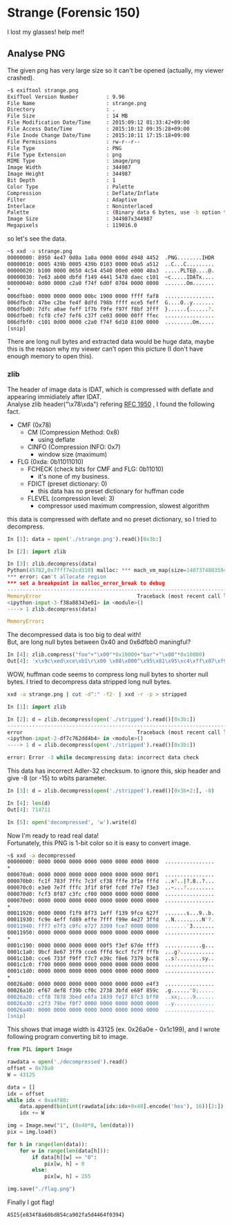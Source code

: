 # Strange (Forensic 150)
I lost my glasses! help me!!

## Analyse PNG
The given png has very large size so it can't be opened (actually, my viewer crashed).

```bash
~$ exiftool strange.png
ExifTool Version Number         : 9.96
File Name                       : strange.png
Directory                       : .
File Size                       : 14 MB
File Modification Date/Time     : 2015:09:12 01:33:42+09:00
File Access Date/Time           : 2015:10:12 09:35:28+09:00
File Inode Change Date/Time     : 2015:10:11 17:15:18+09:00
File Permissions                : rw-r--r--
File Type                       : PNG
File Type Extension             : png
MIME Type                       : image/png
Image Width                     : 344987
Image Height                    : 344987
Bit Depth                       : 1
Color Type                      : Palette
Compression                     : Deflate/Inflate
Filter                          : Adaptive
Interlace                       : Noninterlaced
Palette                         : (Binary data 6 bytes, use -b option to extract)
Image Size                      : 344987x344987
Megapixels                      : 119016.0
```

so let's see the data.

```bash
~$ xxd -a strange.png
00000000: 8950 4e47 0d0a 1a0a 0000 000d 4948 4452  .PNG........IHDR
00000010: 0005 439b 0005 439b 0103 0000 00a5 a512  ..C...C.........
00000020: b100 0000 0650 4c54 4540 00e0 e000 40a3  .....PLTE@....@.
00000030: 7e63 ab00 dbfd f149 4441 5478 daec c101  ~c.....IDATx....
00000040: 0d00 0000 c2a0 f74f 6d0f 0704 0000 0000  .......Om.......
*
006dfbb0: 0000 0000 0000 00bc 1900 0000 ffff faf8  ................
006dfbc0: 47be c2be fe4f 8dfd 798b ffff ece5 feff  G....O..y.......
006dfbd0: 7dfc a0ae feff 1f7b f9fe f97f f8bf 3fff  }......{......?.
006dfbe0: fcf8 cfe7 fef6 c37f ce03 0000 00ff ffec  ................
006dfbf0: c101 0d00 0000 c2a0 f74f 6d10 8100 0000  .........Om.....
[snip]
```
There are long null bytes and extracted data would be huge data, maybe this is the reason why my viewer can't open this picture (I don't have enough memory to open this).

### zlib
The header of image data is IDAT, which is compressed with deflate and appearing immidiately after IDAT.  
Analyse zlib header("\x78\xda") refering [RFC 1950](https://tools.ietf.org/html/rfc1950) , I found the following fact.

 * CMF (0x78)
   * CM (Compression Method: 0x8)
     * using deflate
   * CINFO (Compression INFO: 0x7)
     * window size (maximum)
 * FLG (0xda: 0b11011010)
   * FCHECK (check bits for CMF and FLG: 0b11010)
     * it's none of my business.
   * FDICT (preset dictionary: 0)
     * this data has no preset dictionary for huffman code
   * FLEVEL (compression level: 3)
     * compressor used maximum compression, slowest algorithm

this data is compressed with deflate and no preset dictionary, so I tried to decompress.

```python
In [1]: data = open('./strange.png').read()[0x3b:]

In [2]: import zlib

In [3]: zlib.decompress(data)
Python(45782,0x7fff7e2cd310) malloc: *** mach_vm_map(size=140737488359424) failed (error code=3)
*** error: can't allocate region
*** set a breakpoint in malloc_error_break to debug
---------------------------------------------------------------------------
MemoryError                               Traceback (most recent call last)
<ipython-input-3-f38a88343e01> in <module>()
----> 1 zlib.decompress(data)

MemoryError:
```
The decompressed data is too big to deal with!  
But, are long null bytes between 0x40 and 0x6dfbb0 maningful?
```python
In [4]: zlib.compress("foo"+"\x00"*0x10000+"bar"+"\x00"*0x10000)
Out[4]: 'x\x9c\xed\xce\xb1\r\x00 \x08\x000^\x95\x81\x95\xc4\xff\x07\xf9B\x86\xf6\x82Vw\x00\x00\x00\x00\x00\x00\x00\x00\x00\x00\x00\x00\x00\x00\x00\x00\x00\x00\x00\x00\x00\x00\x00\x00\x00\x00\x00\x00\x00\x00\x00\x00\x00\x00\x00\x00\x00\x00\x00\x00\x00\x00\x00\x00\x00\x00\x00\x00\x00\x00\x00\x00\x00\x00\x00\x00\x00\x00\x00\x00\x00\x00\x00\xc0\xc8s\x7f\x17\x00\x00\x00\x00\x00\x00\x00\x00\x00\x00\x00\x00\x00\x00\x00\x00\x00\x00\x00\x00\x00\x00\x00\x00\x00\x00\x00\x00\x00\x00\x00\x00\x00\x00\x00\x00\x00\x00\x00\x00\x00\x00\x00\x00\x00\x00\x00\x00\x00\x00\x00\x00\x00\x00\x00\x00\x00\x00\x00\x00\x00\x00\x00\xd8\xe1\x01@\xdc\x02z'
```
WOW, huffman code seems to compress long null bytes to shorter null bytes. I tried to decompress data stripped long null bytes.

```bash
xxd -a strange.png | cut -d":" -f2- | xxd -r -p > stripped
```

```python
In [1]: import zlib

In [2]: d = zlib.decompress(open('./stripped').read()[0x3b:])
---------------------------------------------------------------------------
error                                     Traceback (most recent call last)
<ipython-input-2-df7c762dd4b4> in <module>()
----> 1 d = zlib.decompress(open('./stripped').read()[0x3b:])

error: Error -3 while decompressing data: incorrect data check
```
This data has incorrect Adler-32 checksum. to ignore this, skip header and give -8 (or -15) to wbits parameter.

```python
In [3]: d = zlib.decompress(open('./stripped').read()[0x3b+2:], -8)

In [4]: len(d)
Out[4]: 714711

In [5]: open('decompressed', 'w').write(d)
```
Now I'm ready to read real data!  
Fortunately, this PNG is 1-bit color so it is easy to convert image. 

```bash
~$ xxd -a decompressed                                                          ⏎
00000000: 0000 0000 0000 0000 0000 0000 0000 0000  ................
*
000070a0: 0000 0000 0000 0000 0000 0000 0000 00f1  ................
000070b0: fc1f 783f 7ffc 7c3f cf38 fffe 3f1e fffd  ..x?..|?.8..?...
000070c0: e3e0 7e7f fffc 3f1f 8f9f fc0f f7e7 f3e3  ..~...?.........
000070d0: fcf3 8f87 c3fc cf00 0000 0000 0000 0000  ................
000070e0: 0000 0000 0000 0000 0000 0000 0000 0000  ................
*
00011920: 0000 0000 f1f9 8f73 1eff f139 9fce 627f  .......s...9..b.
00011930: fc9e 4eff fd89 effe 7fff f99e 4e27 3ffd  ..N.........N'?.
00011940: fff7 e7f3 c9fc e727 3399 fce7 0000 0000  .......'3.......
00011950: 0000 0000 0000 0000 0000 0000 0000 0000  ................
*
0001c190: 0000 0000 0000 0000 00f5 f3ef 67de fff3  ............g...
0001c1a0: 9bcf 8e67 3ff9 cce6 fffd 9ccf fc7f fffb  ...g?...........
0001c1b0: cce6 733f f9ff f7c7 e39c f8e6 7379 bcf8  ..s?........sy..
0001c1c0: f700 0000 0000 0000 0000 0000 0000 0000  ................
0001c1d0: 0000 0000 0000 0000 0000 0000 0000 0000  ................
*
00026a00: 0000 0000 0000 0000 0000 0000 0000 e4f3  ................
00026a10: ef67 def8 f39b cf0c 2738 3bfd e68f 859c  .g......'8;.....
00026a20: cff8 7878 3bed e6fa 1839 fe17 87c3 bff0  ..xx;....9......
00026a30: c2f3 79be f0f7 0000 0000 0000 0000 0000  ..y.............
00026a40: 0000 0000 0000 0000 0000 0000 0000 0000  ................
[snip]
```
This shows that image width is 43125 (ex. 0x26a0e - 0x1c199), and I wrote following program converting bit to image.

```python
from PIL import Image

rawdata = open('./decompressed').read()
offset = 0x70a0
W = 43125

data = []
idx = offset
while idx < 0xa4f80:
    data.append(bin(int(rawdata[idx:idx+0x40].encode('hex'), 16))[2:])
    idx += W

img = Image.new("1", (0x40*8, len(data)))
pix = img.load()

for h in range(len(data)):
    for w in range(len(data[h])):
        if data[h][w] == "0":
            pix[w, h] = 0
        else:
            pix[w, h] = 255

img.save("./flag.png")
```
Finally I got flag!


```
ASIS{e834f8a60bd854ca902fa5d4464f0394}
```